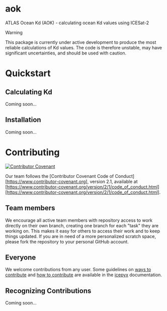 # aok
ATLAS Ocean Kd (AOK) - calculating ocean Kd values using ICESat-2

> [!WARNING]
> This package is currently under active development to produce the most reliable calculations of Kd values.
> The code is therefore unstable, may have significant uncertainties, and should be used with caution.

# Quickstart

## Calculating Kd
Coming soon...

## Installation
Coming soon...

# Contributing

[![Contributor Covenant](https://img.shields.io/badge/Contributor%20Covenant-2.1-4baaaa.svg)](code_of_conduct.md) 

Our team follows the [Contributor Covenant Code of Conduct][https://www.contributor-covenant.org], version 2.1, available at
[https://www.contributor-covenant.org/version/2/1/code_of_conduct.html][https://www.contributor-covenant.org/version/2/1/code_of_conduct.html].

## Team members

We encourage all active team members with repository access to work directly on their own branch, creating one branch for each "task" they are working on.
This makes it easy for others to access their work and to keep things updated.
If you are in need of a more personalized scratch space, please fork the repository to your personal GitHub account.

## Everyone

We welcome contributions from any user.
Some guidelines on [ways to contribute](https://icepyx.readthedocs.io/en/latest/contributing/contribution_guidelines.html) and [how to contribute](https://icepyx.readthedocs.io/en/latest/contributing/how_to_contribute.html) are available in the [icepyx](https://icepyx.readthedocs.io/en/latest/index.html) documentation.

## Recognizing Contributions
Coming soon...
